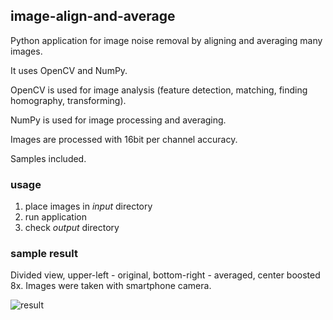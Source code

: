 ## image-align-and-average

Python application for image noise removal by aligning and averaging many images.

It uses OpenCV and NumPy.

OpenCV is used for image analysis (feature detection, matching, finding homography, transforming).

NumPy is used for image processing and averaging. 

Images are processed with 16bit per channel accuracy.

Samples included.


### usage

1. place images in *input* directory
1. run application
1. check *output* directory

### sample result

Divided view, upper-left - original, bottom-right - averaged, center boosted 8x. Images were taken with smartphone camera.

![result](https://raw.githubusercontent.com/michal2229/image-align-and-average/master/results/IMG_20160402_210944_40-images_boost-8x_comparision_small.jpg)

